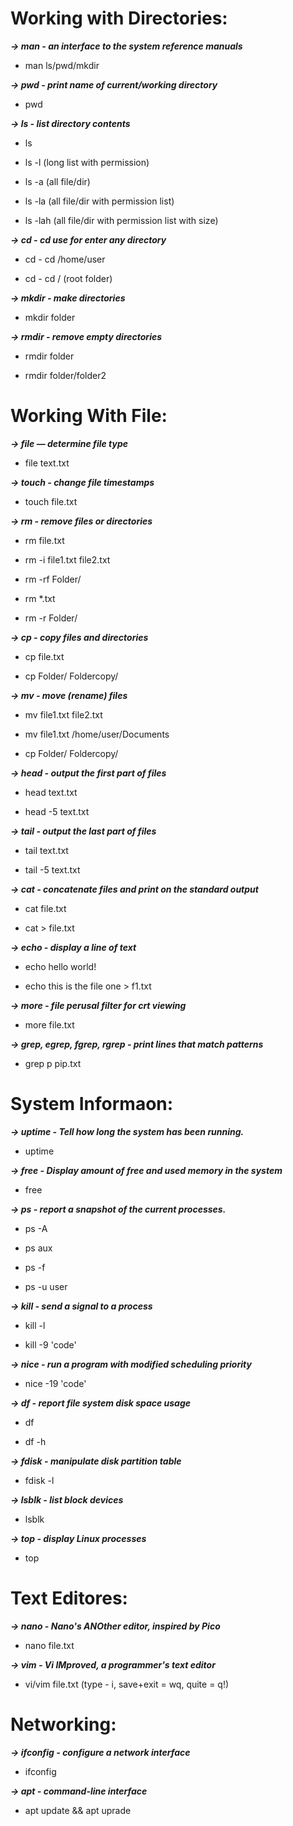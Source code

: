 **Working with Directories:**
=========================
***-> man - an interface to the system reference manuals***

- man ls/pwd/mkdir

***-> pwd - print name of current/working directory***

- pwd

***-> ls - list directory contents***

- ls

- ls -l (long list with permission)

- ls -a (all file/dir)

- ls -la (all file/dir with permission list)

- ls -lah (all file/dir with permission list with size)	

***-> cd - cd use for enter any directory***

- cd - cd /home/user

- cd - cd / (root folder)

***-> mkdir - make directories***

- mkdir folder

***-> rmdir - remove empty directories***

- rmdir folder

- rmdir folder/folder2

**Working With File:**
==================
***-> file — determine file type***

- file text.txt

***-> touch - change file timestamps***

- touch file.txt

***-> rm - remove files or directories***

- rm file.txt

- rm -i file1.txt file2.txt

- rm -rf Folder/

- rm *.txt

- rm -r Folder/

***-> cp - copy files and directories***

- cp file.txt

- cp Folder/ Foldercopy/

***-> mv - move (rename) files***

- mv file1.txt file2.txt

- mv file1.txt /home/user/Documents

- cp Folder/ Foldercopy/

***-> head - output the first part of files***

- head text.txt

- head -5 text.txt

***-> tail - output the last part of files***

- tail text.txt

- tail -5 text.txt

***-> cat - concatenate files and print on the standard output***

- cat file.txt

- cat > file.txt

***-> echo - display a line of text***

- echo hello world!

- echo this is the file one > f1.txt 

***-> more - file perusal filter for crt viewing***

- more file.txt

***-> grep,  egrep,  fgrep,  rgrep  -  print  lines  that  match patterns***

- grep p pip.txt

**System Informaon:**
=================
***-> uptime - Tell how long the system has been running.***

- uptime

***-> free - Display amount of free and used memory in the system***

- free

***-> ps - report a snapshot of the current processes.***

- ps -A

- ps aux

- ps -f

- ps -u user

***-> kill - send a signal to a process***

- kill -l

- kill -9 'code'

***-> nice  -  run  a program with modified scheduling priority***

- nice -19 'code'

***-> df - report file system disk space usage***

- df

- df -h

***-> fdisk - manipulate disk partition table***

- fdisk -l

***-> lsblk - list block devices***

- lsblk

***-> top - display Linux processes***

- top

**Text Editores:**
==============
***-> nano - Nano's ANOther editor, inspired by Pico***

- nano file.txt

***-> vim - Vi IMproved, a programmer's text editor***

- vi/vim file.txt (type - i, save+exit = wq, quite = q!)

**Networking:**
===========
***-> ifconfig - configure a network interface***

- ifconfig

***-> apt - command-line interface***

- apt update && apt uprade



